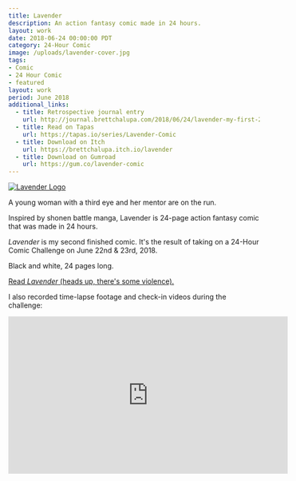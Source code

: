 ```yaml
---
title: Lavender
description: An action fantasy comic made in 24 hours.
layout: work
date: 2018-06-24 00:00:00 PDT
category: 24-Hour Comic
image: /uploads/lavender-cover.jpg
tags:
- Comic
- 24 Hour Comic
- featured
layout: work
period: June 2018
additional_links:
  - title: Retrospective journal entry
    url: http://journal.brettchalupa.com/2018/06/24/lavender-my-first-24-hour-comic/
  - title: Read on Tapas
    url: https://tapas.io/series/Lavender-Comic
  - title: Download on Itch
    url: https://brettchalupa.itch.io/lavender
  - title: Download on Gumroad
    url: https://gum.co/lavender-comic
---
```


[![Lavender Logo](/uploads/lavender-cover.jpg)](https://brettsjournal.files.wordpress.com/2018/06/lavender.pdf)

A young woman with a third eye and her mentor are on the run.

Inspired by shonen battle manga, Lavender is 24-page action fantasy
comic that was made in 24 hours.

_Lavender_ is my second finished comic. It's the result of taking on a
24-Hour Comic Challenge on June 22nd & 23rd, 2018.

Black and white, 24 pages long.

[Read _Lavender_ (heads up, there's some violence).](https://brettsjournal.files.wordpress.com/2018/06/lavender.pdf)

I also recorded time-lapse footage and check-in videos during the challenge:

<iframe width="560" height="315"
src="https://www.youtube-nocookie.com/embed/BbdjO3MW6WU?rel=0"
frameborder="0" allow="autoplay; encrypted-media"
allowfullscreen></iframe>
